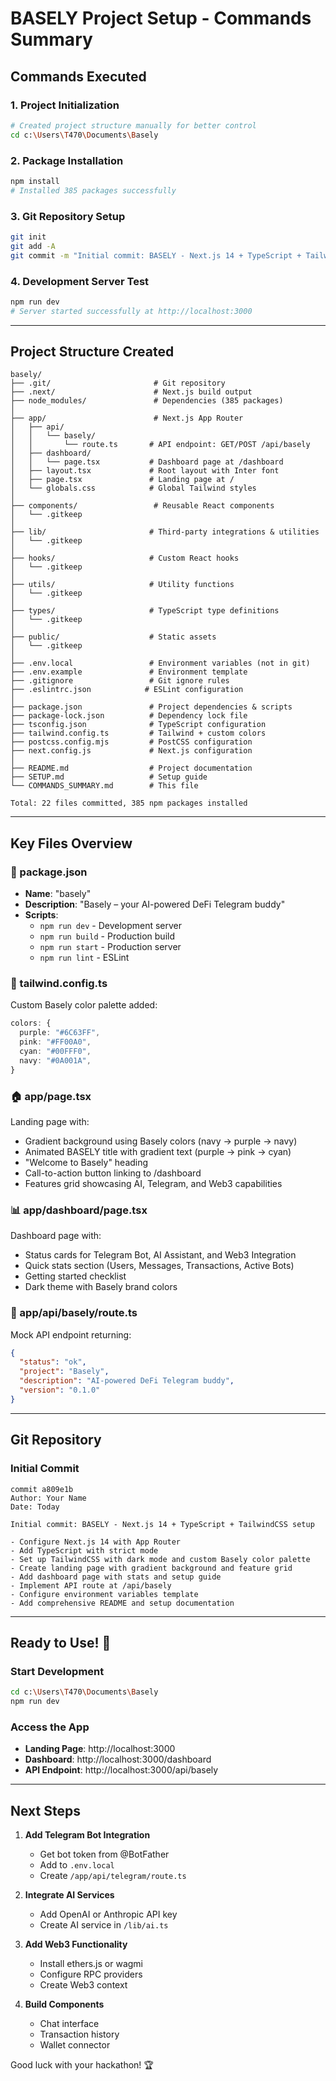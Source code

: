 # BASELY Project Setup - Commands Summary

## Commands Executed

### 1. Project Initialization
```bash
# Created project structure manually for better control
cd c:\Users\T470\Documents\Basely
```

### 2. Package Installation
```bash
npm install
# Installed 385 packages successfully
```

### 3. Git Repository Setup
```bash
git init
git add -A
git commit -m "Initial commit: BASELY - Next.js 14 + TypeScript + TailwindCSS setup"
```

### 4. Development Server Test
```bash
npm run dev
# Server started successfully at http://localhost:3000
```

---

## Project Structure Created

```
basely/
├── .git/                       # Git repository
├── .next/                      # Next.js build output
├── node_modules/               # Dependencies (385 packages)
│
├── app/                        # Next.js App Router
│   ├── api/
│   │   └── basely/
│   │       └── route.ts       # API endpoint: GET/POST /api/basely
│   ├── dashboard/
│   │   └── page.tsx           # Dashboard page at /dashboard
│   ├── layout.tsx             # Root layout with Inter font
│   ├── page.tsx               # Landing page at /
│   └── globals.css            # Global Tailwind styles
│
├── components/                 # Reusable React components
│   └── .gitkeep
│
├── lib/                       # Third-party integrations & utilities
│   └── .gitkeep
│
├── hooks/                     # Custom React hooks
│   └── .gitkeep
│
├── utils/                     # Utility functions
│   └── .gitkeep
│
├── types/                     # TypeScript type definitions
│   └── .gitkeep
│
├── public/                    # Static assets
│   └── .gitkeep
│
├── .env.local                 # Environment variables (not in git)
├── .env.example               # Environment template
├── .gitignore                 # Git ignore rules
├── .eslintrc.json            # ESLint configuration
│
├── package.json               # Project dependencies & scripts
├── package-lock.json          # Dependency lock file
├── tsconfig.json              # TypeScript configuration
├── tailwind.config.ts         # Tailwind + custom colors
├── postcss.config.mjs         # PostCSS configuration
├── next.config.js             # Next.js configuration
│
├── README.md                  # Project documentation
├── SETUP.md                   # Setup guide
└── COMMANDS_SUMMARY.md        # This file

Total: 22 files committed, 385 npm packages installed
```

---

## Key Files Overview

### 📄 package.json
- **Name**: "basely"
- **Description**: "Basely – your AI-powered DeFi Telegram buddy"
- **Scripts**:
  - `npm run dev` - Development server
  - `npm run build` - Production build
  - `npm run start` - Production server
  - `npm run lint` - ESLint

### 🎨 tailwind.config.ts
Custom Basely color palette added:
```typescript
colors: {
  purple: "#6C63FF",
  pink: "#FF00A0",
  cyan: "#00FFF0",
  navy: "#0A001A",
}
```

### 🏠 app/page.tsx
Landing page with:
- Gradient background using Basely colors (navy → purple → navy)
- Animated BASELY title with gradient text (purple → pink → cyan)
- "Welcome to Basely" heading
- Call-to-action button linking to /dashboard
- Features grid showcasing AI, Telegram, and Web3 capabilities

### 📊 app/dashboard/page.tsx
Dashboard page with:
- Status cards for Telegram Bot, AI Assistant, and Web3 Integration
- Quick stats section (Users, Messages, Transactions, Active Bots)
- Getting started checklist
- Dark theme with Basely brand colors

### 🔌 app/api/basely/route.ts
Mock API endpoint returning:
```json
{
  "status": "ok",
  "project": "Basely",
  "description": "AI-powered DeFi Telegram buddy",
  "version": "0.1.0"
}
```

---

## Git Repository

### Initial Commit
```
commit a809e1b
Author: Your Name
Date: Today

Initial commit: BASELY - Next.js 14 + TypeScript + TailwindCSS setup

- Configure Next.js 14 with App Router
- Add TypeScript with strict mode
- Set up TailwindCSS with dark mode and custom Basely color palette
- Create landing page with gradient background and feature grid
- Add dashboard page with stats and setup guide
- Implement API route at /api/basely
- Configure environment variables template
- Add comprehensive README and setup documentation
```

---

## Ready to Use! 🚀

### Start Development
```bash
cd c:\Users\T470\Documents\Basely
npm run dev
```

### Access the App
- **Landing Page**: http://localhost:3000
- **Dashboard**: http://localhost:3000/dashboard
- **API Endpoint**: http://localhost:3000/api/basely

---

## Next Steps

1. **Add Telegram Bot Integration**
   - Get bot token from @BotFather
   - Add to `.env.local`
   - Create `/app/api/telegram/route.ts`

2. **Integrate AI Services**
   - Add OpenAI or Anthropic API key
   - Create AI service in `/lib/ai.ts`

3. **Add Web3 Functionality**
   - Install ethers.js or wagmi
   - Configure RPC providers
   - Create Web3 context

4. **Build Components**
   - Chat interface
   - Transaction history
   - Wallet connector

Good luck with your hackathon! 🏆
